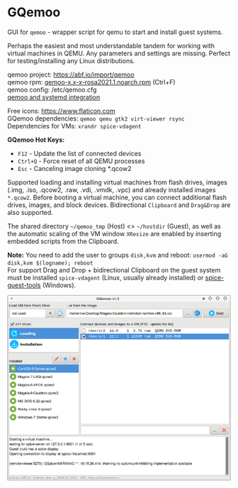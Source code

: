 # GQemoo
GUI for `qemoo` - wrapper script for qemu to start and install guest systems.  
  
Perhaps the easiest and most understandable tandem for working with virtual machines in QEMU. Any parameters and settings are missing. Perfect for testing/installing any Linux distributions.  
  
qemoo project: https://abf.io/import/qemoo  
qemoo rpm: [qemoo-x.x-x-rosa2021.1.noarch.rpm](https://mirror.yandex.ru/rosa/rosa2021.1/repository/x86_64/contrib/release) (Ctrl+F)  
qemoo config: /etc/qemoo.cfg  
[qemoo and systemd integration](https://abf.io/import/qemoo/blob/rosa2023.1/%D1%81%D0%BF%D1%80%D0%B0%D0%B2%D0%BA%D0%B0.%D0%BA%D0%BE%D0%BC%D0%B0%D0%BD%D0%B4%D0%B0.qemoo)  
  
Free icons: https://www.flaticon.com  
GQemoo dependencies: `qemoo qemu gtk2 virt-viewer rsync`  
Dependencies for VMs: `xrandr spice-vdagent`  
  
**GQemoo Hot Keys:**
+ `F12` - Update the list of connected devices
+ `Ctrl+Q` - Force reset of all QEMU processes
+ `Esc` - Canceling image cloning *.qcow2  
  
Supported loading and installing virtual machines from flash drives, images (.img, .iso, .qcow2, .raw, .vdi, .vmdk, .vpc) and already installed images `*.qcow2`. Before booting a virtual machine, you can connect additional flash drives, images, and block devices. Bidirectional `Clipboard` and `Drag&Drop` are also supported.  
  
The shared directory `~/qemoo_tmp` (Host) <> `~/hostdir` (Guest), as well as the automatic scaling of the VM window `XResize` are enabled by inserting embedded scripts from the Clipboard.
  
**Note:** You need to add the user to groups `disk,kvm` and reboot: `usermod -aG disk,kvm $(logname); reboot`  
For support Drag and Drop + bidirectional Clipboard on the guest system must be installed `spice-vdagent` (Linux, usually already installed) or [spice-guest-tools](https://www.spice-space.org/download/windows/spice-guest-tools/spice-guest-tools-latest.exe) (Windows).  
  
![](https://github.com/AKotov-dev/gqemoo/blob/main/ScreenShot8.png)
